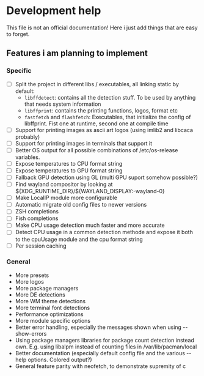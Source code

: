 # Development help

This file is not an official documentation!
Here i just add things that are easy to forget.

## Features i am planning to implement

### Specific

- [ ] Split the project in different libs / executables, all linking static by default:
  - `libffdetect`: contains all the detection stuff. To be used by anything that needs system information
  - `libffprint`: contains the printing functions, logos, format etc
  - `fastfetch` and `flashfetch`: Executables, that initialize the config of libffprint. Fist one at runtime, second one at compile time
- [ ] Support for printing images as ascii art logos (using imlib2 and libcaca probably)
- [ ] Support for printing images in terminals that support it
- [ ] Better OS output for all possible combinations of /etc/os-release variables.
- [ ] Expose temperatures to CPU format string
- [ ] Expose temperatures to GPU format string
- [ ] Fallback GPU detection using GL (multi GPU suport somehow possible?)
- [ ] Find wayland compositor by looking at \${XDG_RUNTIME_DIR}/${WAYLAND_DISPLAY:-wayland-0}
- [ ] Make LocalIP module more configurable
- [ ] Automatic migrate old config files to newer versions
- [ ] ZSH completions
- [ ] Fish completions
- [ ] Make CPU usage detection much faster and more accurate
- [ ] Detect CPU usage in a common detection methode and expose it both to the cpuUsage module and the cpu format string
- [ ] Per session caching

### General
- More presets
- More logos
- More package managers
- More DE detections
- More WM theme detections
- More terminal font detections
- Performance optimizations
- More module specific options
- Better error handling, especially the messages shown when using --show-errors
- Using package managers libraries for package count detection instead own. E.g. using libalpm instead of counting files in /var/lib/pacman/local
- Better documentation (especially default config file and the various --help options. Colored output?)
- General feature parity with neofetch, to demonstrate supremity of c
